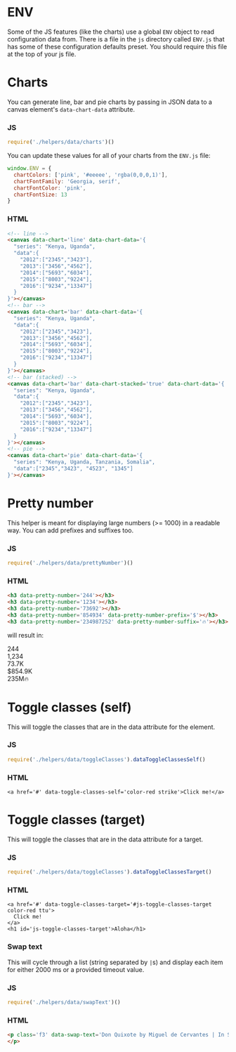 # ENV
Some of the JS features (like the charts) use a global `ENV` object to read configuration data from.
There is a file in the `js` directory called `ENV.js` that has some of these configuration defaults preset.
You should require this file at the top of your js file.

# Charts
You can generate line, bar and pie charts by passing in JSON data to a canvas element's `data-chart-data` attribute. 

### JS
```js
require('./helpers/data/charts')()
```
You can update these values for all of your charts from the `ENV.js` file:
```js
window.ENV = {
  chartColors: ['pink', '#eeeee', 'rgba(0,0,0,1)'],
  chartFontFamily: 'Georgia, serif',
  chartFontColor: 'pink',
  chartFontSize: 13
}
```

### HTML
```html
<!-- line -->
<canvas data-chart='line' data-chart-data='{
  "series": "Kenya, Uganda",
  "data":{
    "2012":["2345","3423"],
    "2013":["3456","4562"],
    "2014":["5693","6034"],
    "2015":["8003","9224"],
    "2016":["9234","13347"]
  }
}'></canvas>
<!-- bar -->
<canvas data-chart='bar' data-chart-data='{
  "series": "Kenya, Uganda",
  "data":{
    "2012":["2345","3423"],
    "2013":["3456","4562"],
    "2014":["5693","6034"],
    "2015":["8003","9224"],
    "2016":["9234","13347"]
  }
}'></canvas>
<!-- bar (stacked) -->
<canvas data-chart='bar' data-chart-stacked='true' data-chart-data='{
  "series": "Kenya, Uganda",
  "data":{
    "2012":["2345","3423"],
    "2013":["3456","4562"],
    "2014":["5693","6034"],
    "2015":["8003","9224"],
    "2016":["9234","13347"]
  }
}'></canvas>
<!-- pie -->
<canvas data-chart='pie' data-chart-data='{
  "series": "Kenya, Uganda, Tanzania, Somalia",
  "data":["2345","3423", "4523", "1345"]
}'></canvas>
```

# Pretty number
This helper is meant for displaying large numbers (>= 1000) in a readable way. You can add prefixes and suffixes too.

### JS
```js
require('./helpers/data/prettyNumber')()
```

### HTML
```html
<h3 data-pretty-number='244'></h3>
<h3 data-pretty-number='1234'></h3>
<h3 data-pretty-number='73692'></h3>
<h3 data-pretty-number='854934' data-pretty-number-prefix='$'></h3>
<h3 data-pretty-number='234987252' data-pretty-number-suffix='🔥'></h3>
```
will result in:</br>

244</br>
1,234</br>
73.7K</br>
$854.9K</br>
235M🔥</br>

# Toggle classes (self)
This will toggle the classes that are in the data attribute for the element.

### JS
```js
require('./helpers/data/toggleClasses').dataToggleClassesSelf()
```

### HTML
```
<a href='#' data-toggle-classes-self='color-red strike'>Click me!</a>

```

# Toggle classes (target)
This will toggle the classes that are in the data attribute for a target.

### JS
```js
require('./helpers/data/toggleClasses').dataToggleClassesTarget()
```

### HTML
```
<a href='#' data-toggle-classes-target='#js-toggle-classes-target color-red ttu'>
  Click me!
</a>
<h1 id='js-toggle-classes-target'>Aloha</h1>
```
### Swap text
This will cycle through a list (string separated by `|`s) and display each item for either 2000 ms or a provided timeout value.

### JS

```js
require('./helpers/data/swapText')()
```

### HTML
```html
<p class='f3' data-swap-text='Don Quixote by Miguel de Cervantes | In Search of Lost Time by Marcel Proust | Ulysses by James Joyce | The Odyssey by Homer' data-swap-text-timeout='3000'>
</p>
```
      

